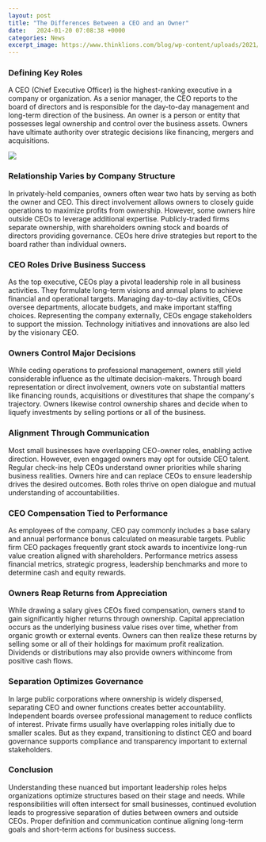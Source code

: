 ```yaml
---
layout: post
title: "The Differences Between a CEO and an Owner"
date:   2024-01-20 07:08:38 +0000
categories: News
excerpt_image: https://www.thinklions.com/blog/wp-content/uploads/2021/11/ceo.png
---
```

### Defining Key Roles
A CEO (Chief Executive Officer) is the highest-ranking executive in a company or organization. As a senior manager, the CEO reports to the board of directors and is responsible for the day-to-day management and long-term direction of the business. An owner is a person or entity that possesses legal ownership and control over the business assets. Owners have ultimate authority over strategic decisions like financing, mergers and acquisitions.


![](https://www.thinklions.com/blog/wp-content/uploads/2021/11/ceo.png)
### Relationship Varies by Company Structure
In privately-held companies, owners often wear two hats by serving as both the owner and CEO. This direct involvement allows owners to closely guide operations to maximize profits from ownership. However, some owners hire outside CEOs to leverage additional expertise. Publicly-traded firms separate ownership, with shareholders owning stock and boards of directors providing governance. CEOs here drive strategies but report to the board rather than individual owners.

### CEO Roles Drive Business Success  
As the top executive, CEOs play a pivotal leadership role in all business activities. They formulate long-term visions and annual plans to achieve financial and operational targets. Managing day-to-day activities, CEOs oversee departments, allocate budgets, and make important staffing choices. Representing the company externally, CEOs engage stakeholders to support the mission. Technology initiatives and innovations are also led by the visionary CEO.

### Owners Control Major Decisions
While ceding operations to professional management, owners still yield considerable influence as the ultimate decision-makers. Through board representation or direct involvement, owners vote on substantial matters like financing rounds, acquisitions or divestitures that shape the company's trajectory. Owners likewise control ownership shares and decide when to liquefy investments by selling portions or all of the business.

### Alignment Through Communication  
Most small businesses have overlapping CEO-owner roles, enabling active direction. However, even engaged owners may opt for outside CEO talent. Regular check-ins help CEOs understand owner priorities while sharing business realities. Owners hire and can replace CEOs to ensure leadership drives the desired outcomes. Both roles thrive on open dialogue and mutual understanding of accountabilities.

### CEO Compensation Tied to Performance
As employees of the company, CEO pay commonly includes a base salary and annual performance bonus calculated on measurable targets. Public firm CEO packages frequently grant stock awards to incentivize long-run value creation aligned with shareholders. Performance metrics assess financial metrics, strategic progress, leadership benchmarks and more to determine cash and equity rewards. 

### Owners Reap Returns from Appreciation
While drawing a salary gives CEOs fixed compensation, owners stand to gain significantly higher returns through ownership. Capital appreciation occurs as the underlying business value rises over time, whether from organic growth or external events. Owners can then realize these returns by selling some or all of their holdings for maximum profit realization. Dividends or distributions may also provide owners withincome from positive cash flows.

### Separation Optimizes Governance
In large public corporations where ownership is widely dispersed, separating CEO and owner functions creates better accountability. Independent boards oversee professional management to reduce conflicts of interest. Private firms usually have overlapping roles initially due to smaller scales. But as they expand, transitioning to distinct CEO and board governance supports compliance and transparency important to external stakeholders.

### Conclusion
Understanding these nuanced but important leadership roles helps organizations optimize structures based on their stage and needs. While responsibilities will often intersect for small businesses, continued evolution leads to progressive separation of duties between owners and outside CEOs. Proper definition and communication continue aligning long-term goals and short-term actions for business success.